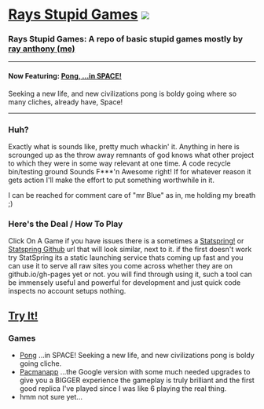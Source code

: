 [Rays Stupid Games](http://playingwithmyself.github.io) <img src="https://avatars0.githubusercontent.com/u/10105599?v=3&s=200">
=======================================================

### Rays Stupid Games: A repo of basic stupid games mostly by [ray anthony (me)](@rayantony)

___

#### Now Featuring: [Pong, ...in SPACE!](http://playingwithmyself.github.io/games/pong.html) 
Seeking a new life, and new civilizations pong is boldy going where so many cliches, already have, Space!

___

### Huh?
Exactly what is sounds like, pretty much whackin' it. Anything in here is scrounged up as the throw away remnants of god knows what other project to which they were in some way relevant at one time. A code recycle bin/testing ground Sounds F***'n Awesome right! If for whatever reason it gets action I'll make the effort to put something worthwhile in it. 

I can be reached for comment care of "mr Blue" as in, me holding my breath ;) 

### Here's the Deal / How To Play 
Click On A Game if you have issues there is a sometimes a [Statspring!](http://statspring.com/) or [Statspring  Github](http://statspring.github.io) url that will look similar, next to it. if the first doesn't work try StatSpring its a static launching service thats coming up fast and you can use it to serve all raw sites you come across whether they are on github.io/gh-pages yet or not. you will find through using it, such a tool can be immensely useful and powerful for development and just quick code inspects no account setups nothing. 

## [Try It!](http://statspring.com/?http://raw.githubusercontent.com/playingwithmyself/playingwithmyself.github.io/gh-pages/games/pong.html)

### Games
* [Pong](#/ponginspace.html) ...in SPACE! Seeking a new life, and new civilizations pong is boldy going cliche.
* [Pacmanapp](http://pacmanapp.com/) ...the Google version with some much needed upgrades to give you a BIGGER experience the gameplay is truly brilliant and the first good replica I've played since I was like 6 playing the real thing.
* hmm not sure yet...
